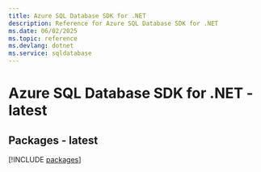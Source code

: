 ```yaml
---
title: Azure SQL Database SDK for .NET
description: Reference for Azure SQL Database SDK for .NET
ms.date: 06/02/2025
ms.topic: reference
ms.devlang: dotnet
ms.service: sqldatabase
---
```

# Azure SQL Database SDK for .NET - latest
## Packages - latest
[!INCLUDE [packages](sql-database-index.md)]